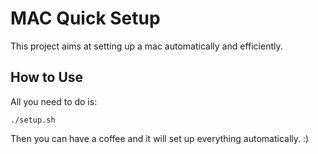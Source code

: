# MAC Quick Setup

This project aims at setting up a mac automatically and efficiently.

## How to Use
All you need to do is:
```
./setup.sh
```

Then you can have a coffee and it will set up everything automatically. :)